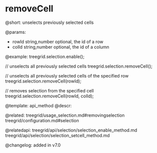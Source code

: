 removeCell
=============

@short: unselects previously selected cells

@params:
- rowId     string,number   optional, the id of a row
- colId     string,number   optional, the id of a column



@example:
treegrid.selection.enable();

// unselects all previously selected cells
treegrid.selection.removeCell();

// unselects all previously selected cells of the specified row
treegrid.selection.removeCell(rowId);

// removes selection from the specified cell
treegrid.selection.removeCell(rowId, colId);


@template: api_method
@descr:



@related: treegrid/usage_selection.md#removingselection
treegrid/configuration.md#selection

@relatedapi: 
treegrid/api/selection/selection_enable_method.md
treegrid/api/selection/selection_setcell_method.md

@changelog:
added in v7.0


